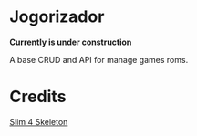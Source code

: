 # Jogorizador
**Currently is under construction**

A base CRUD and API for manage games roms.

# Credits
[Slim 4 Skeleton](https://github.com/jerfeson/slim4-skeleton/tree/feature/3.0.0)
